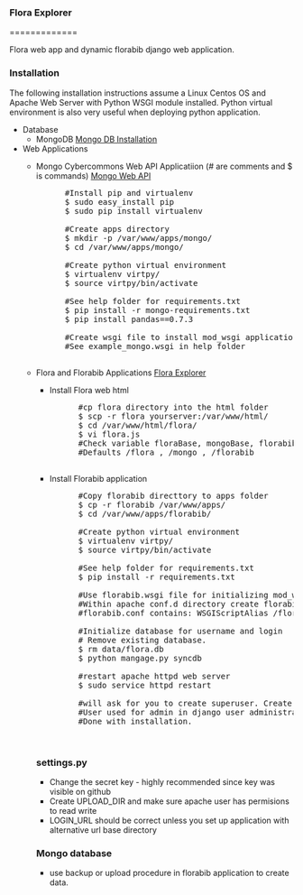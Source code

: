 ### Flora Explorer ###
=============

Flora web app and dynamic florabib django web application.

### Installation ###
The following installation instructions assume a Linux Centos OS and Apache Web Server with Python WSGI module installed. Python virtual environment is also very useful when deploying python application.
 * Database 
    * MongoDB 
        [Mongo DB Installation](http://docs.mongodb.org/manual/installation/)
 * Web Applications 
    * Mongo Cybercommons Web API Applicatiion (# are comments and $ is commands)
        [Mongo Web API](https://github.com/ouinformatics/cybercom)
        <pre>
            #Install pip and virtualenv
            $ sudo easy_install pip
            $ sudo pip install virtualenv

            #Create apps directory 
            $ mkdir -p /var/www/apps/mongo/
            $ cd /var/www/apps/mongo/

            #Create python virtual environment
            $ virtualenv virtpy/
            $ source virtpy/bin/activate

            #See help folder for requirements.txt
            $ pip install -r mongo-requirements.txt
            $ pip install pandas==0.7.3
    
            #Create wsgi file to install mod_wsgi application
            #See example_mongo.wsgi in help folder
        </pre> 
    * Flora and Florabib Applications
        [Flora Explorer](https://github.com/ouinformatics/flora_explorer)
        * Install Flora web html
            <pre>
                #cp flora directory into the html folder
                $ scp -r flora yourserver:/var/www/html/
                $ cd /var/www/html/flora/
                $ vi flora.js
                #Check variable floraBase, mongoBase, florabibBase base url locations
                #Defaults /flora , /mongo , /florabib 
            </pre>
        * Install Florabib application
            <pre>
                #Copy florabib directtory to apps folder
                $ cp -r florabib /var/www/apps/
                $ cd /var/www/apps/florabib/

                #Create python virtual environment
                $ virtualenv virtpy/
                $ source virtpy/bin/activate

                #See help folder for requirements.txt
                $ pip install -r requirements.txt

                #Use florabib.wsgi file for initializing mod_wsgi application
                #Within apache conf.d directory create florabib.conf
                #florabib.conf contains: WSGIScriptAlias /florabib /var/www/apps/florabib/florabib.wsgi
            
                #Initialize database for username and login
                # Remove existing database. 
                $ rm data/flora.db
                $ python mangage.py syncdb

                #restart apache httpd web server
                $ sudo service httpd restart

                #will ask for you to create superuser. Create superuser and password
                #User used for admin in django user administration. Login /florabib/admin/
                #Done with installation. 
            
            </pre>

 
        ### settings.py ###
        * Change the secret key - highly recommended since key was visible on github
        * Create UPLOAD_DIR and make sure apache user  has permisions to read write
        * LOGIN_URL should be correct unless you set up application with alternative url base directory
        
        ### Mongo database ###
        * use backup or upload procedure in florabib application to create data.
